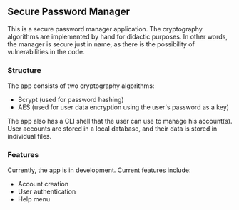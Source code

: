 ## Secure Password Manager
This is a secure password manager application. The cryptography algorithms are implemented by hand for didactic purposes. 
In other words, the manager is secure just in name, as there is the possibility of vulnerabilities in the code.

### Structure
The app consists of two cryptography algorithms:
- Bcrypt (used for password hashing)
- AES (used for user data encryption using the user's password as a key)

The app also has a CLI shell that the user can use to manage his account(s).
User accounts are stored in a local database, and their data is stored in individual files.

### Features
Currently, the app is in development. Current features include:
- Account creation
- User authentication
- Help menu
